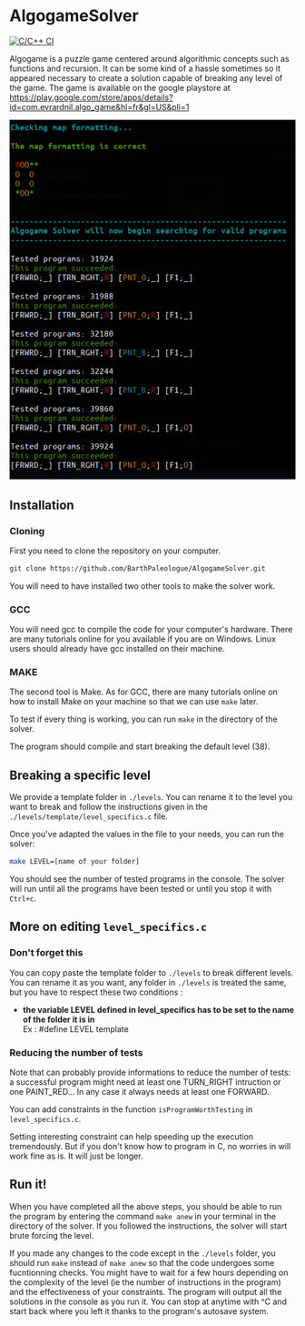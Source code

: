 # AlgogameSolver

[![C/C++ CI](https://github.com/BarthPaleologue/AlgogameSolver/actions/workflows/c-cpp.yml/badge.svg)](https://github.com/BarthPaleologue/AlgogameSolver/actions/workflows/c-cpp.yml)

Algogame is a puzzle game centered around algorithmic concepts such as functions and recursion. It can be some kind of a hassle sometimes so it appeared necessary to create a solution capable of breaking any level of the game. The game is available on the google playstore at <a href="https://play.google.com/store/apps/details?id=com.evrardnil.algo_game&hl=fr&gl=US&pli=1">https://play.google.com/store/apps/details?id=com.evrardnil.algo_game&hl=fr&gl=US&pli=1</a>

![Showcase](./cover/lvl12.png)

## Installation

### Cloning

First you need to clone the repository on your computer.

```sh
git clone https://github.com/BarthPaleologue/AlgogameSolver.git
```

You will need to have installed two other tools to make the solver work.

### GCC

You will need gcc to compile the code for your computer's hardware. There are many tutorials online for you available if you are on Windows. Linux users should already have gcc installed on their machine.

### MAKE

The second tool is Make. As for GCC, there are many tutorials online on how to install Make on your machine so that we can use `make` later.

To test if every thing is working, you can run `make` in the directory of the solver.

The program should compile and start breaking the default level (38).

## Breaking a specific level

We provide a template folder in `./levels`.
You can rename it to the level you want to break and follow the instructions given in the  `./levels/template/level_specifics.c` file.

Once you've adapted the values in the file to your needs, you can run the solver:

```sh
make LEVEL=[name of your folder]
```

You should see the number of tested programs in the console. The solver will run until all the programs have been tested or until you stop it with `Ctrl+c`.

## More on editing `level_specifics.c`

### Don't forget this

You can copy paste the template folder to `./levels` to break different levels. You can rename it as you want, any folder in `./levels` is treated the same, but you have to respect these two conditions :
- **the variable LEVEL defined in level_specifics has to be set to the name of the folder it is in** <br> Ex : #define LEVEL template

### Reducing the number of tests

Note that can probably provide informations to reduce the number of tests: a successful program might need at least one TURN_RIGHT intruction or one PAINT_RED... In any case it always needs at least one FORWARD. 

You can add constraints in the function `isProgramWorthTesting` in `level_specifics.c`. 

Setting interesting constraint can help speeding up the execution tremendously. But if you don't know how to program in C, no worries in will work fine as is. It will just be longer.


## Run it!

When you have completed all the above steps, you should be able to run the program by entering the command `make anew` in your terminal in the directory of the solver. If you followed the instructions, the solver will start brute forcing the level. 

If you made any changes to the code except in the `./levels` folder, you should run `make` instead of `make anew` so that the code undergoes some fucntionning checks.
You might have to wait for a few hours depending on the complexity of the level (ie the number of instructions in the program) and the effectiveness of your constraints.
The program will output all the solutions in the console as you run it.
You can stop at anytime with ^C and start back where you left it thanks to the program's autosave system.
